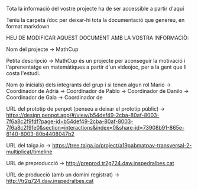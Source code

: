 
Tota la informació del vostre projecte ha de ser accessible a partir d'aquí

Teniu la carpeta /doc per deixar-hi tota la documentació que genereu, en format markdown

HEU DE MODIFICAR AQUEST DOCUMENT AMB LA VOSTRA INFORMACIÖ:

Nom del projecte -> MathCup

Petita descripció -> MathCup és un projecte per aconseguir la motivació i l'aprenentatge en matemàtiques a partir d'un videojoc, per a la gent que li costa l'estudi.

Nom (o inicials) dels integrants del grup i si tenen algun rol
Mario -> Coordinador de 
Adrià -> Coordinador de 
Pablo -> Coordinador de
Danilo -> Coordinador de
Gala -> Coordinador de 

URL del prototip de penpot (penseu a deixar el prototip públic) -> https://design.penpot.app/#/view/b54def49-2cba-80af-8003-7f6a8c2f9fdf?page-id=b54def49-2cba-80af-8003-7f6a8c2f9fe0&section=interactions&index=0&share-id=73908b91-865e-8140-8003-80b4408047b2

URL del taiga.io -> https://tree.taiga.io/project/a19pabmatpav-transversal-2-multiplicat/timeline

URL de preproducció -> http://preprod.tr2g724.daw.inspedralbes.cat

URL de producció (amb un domini registrat) -> http://tr2g724.daw.inspedralbes.cat

